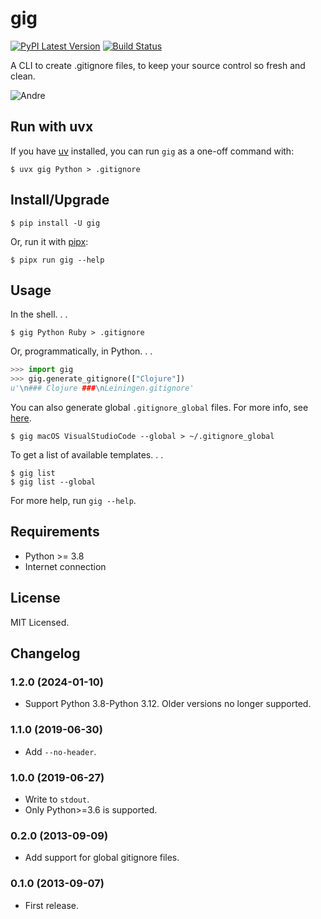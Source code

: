 # gig

[![PyPI Latest Version](https://badgen.net/pypi/v/gig)](https://pypi.org/project/gig/)
[![Build Status](https://github.com/sloria/gig/actions/workflows/build-release.yml/badge.svg)](https://github.com/sloria/gig/actions/workflows/build-release.yml)

A CLI to create .gitignore files, to keep your source control so fresh and clean.

![Andre](https://upload.wikimedia.org/wikipedia/commons/d/d8/Andr%C3%A93000.jpg)


## Run with uvx

If you have [uv](https://docs.astral.sh/uv/) installed, you can run `gig` as a one-off command with:

```
$ uvx gig Python > .gitignore
```

## Install/Upgrade

```
$ pip install -U gig
```

Or, run it with [pipx](https://github.com/pipxproject/pipx):

```
$ pipx run gig --help
```

## Usage

In the shell. . .

```
$ gig Python Ruby > .gitignore
```

Or, programmatically, in Python. . .

```python
>>> import gig
>>> gig.generate_gitignore(["Clojure"])
u'\n### Clojure ###\nLeiningen.gitignore'
```

You can also generate global `.gitignore_global` files. For more info, see [here](https://help.github.com/en/articles/ignoring-files#create-a-global-gitignore).

```
$ gig macOS VisualStudioCode --global > ~/.gitignore_global
```

To get a list of available templates. . .

```
$ gig list
$ gig list --global
```

For more help, run `gig --help`.

## Requirements

- Python >= 3.8
- Internet connection

## License

MIT Licensed.

## Changelog

### 1.2.0 (2024-01-10)

- Support Python 3.8-Python 3.12. Older versions no longer supported.

### 1.1.0 (2019-06-30)

- Add `--no-header`.

### 1.0.0 (2019-06-27)

- Write to `stdout`.
- Only Python>=3.6 is supported.

### 0.2.0 (2013-09-09)

- Add support for global gitignore files.

### 0.1.0 (2013-09-07)

- First release.
